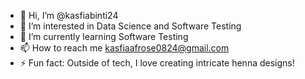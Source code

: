 - 👋 Hi, I’m @kasfiabinti24
- 👀 I’m interested in Data Science and Software Testing
- 🌱 I’m currently learning Software Testing
- 📫 How to reach me kasfiaafrose0824@gmail.com
- ⚡ Fun fact: Outside of tech, I love creating intricate henna designs!

<!---
kasfiabinti24/kasfiabinti24 is a ✨ special ✨ repository because its `README.md` (this file) appears on your GitHub profile.
You can click the Preview link to take a look at your changes.
--->
